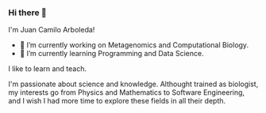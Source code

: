 ### Hi there 👋

I'm Juan Camilo Arboleda!
<!--
**Nesper94/Nesper94** is a ✨ _special_ ✨ repository because its `README.md` (this file) appears on your GitHub profile.

Here are some ideas to get you started:

- 🔭 I’m currently working on ...
- 🌱 I’m currently learning ...
- 👯 I’m looking to collaborate on ...
- 🤔 I’m looking for help with ...
- 💬 Ask me about ...
- 📫 How to reach me: ...
- 😄 Pronouns: ...
- ⚡ Fun fact: ...
-->

- 🔭 I’m currently working on Metagenomics and Computational Biology.
- 🌱 I’m currently learning Programming and Data Science.

I like to learn and teach.

I'm passionate about science and knowledge. Althought trained as biologist,
my interests go from Physics and Mathematics to Software Engineering, and
I wish I had more time to explore these fields in all their depth.
